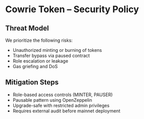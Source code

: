 # Cowrie Token – Security Policy

## Threat Model

We prioritize the following risks:
- Unauthorized minting or burning of tokens
- Transfer bypass via paused contract
- Role escalation or leakage
- Gas griefing and DoS

## Mitigation Steps

- Role-based access controls (MINTER, PAUSER)
- Pausable pattern using OpenZeppelin
- Upgrade-safe with restricted admin privileges
- Requires external audit before mainnet deployment
